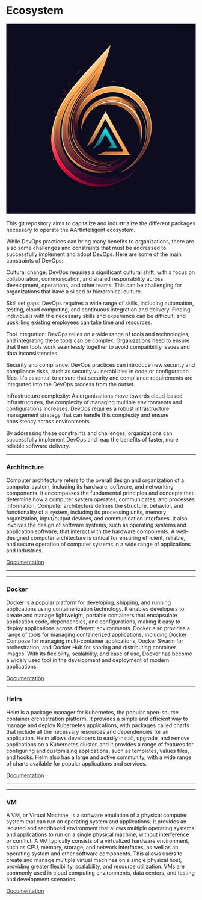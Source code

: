 # Ecosystem

![Ecosystem](icon.png)

This git repository aims to capitalize and industrialize the different packages necessary to operate the AArtIntelligent
ecosystem.


While DevOps practices can bring many benefits to organizations, there are also some challenges and constraints that
must be addressed to successfully implement and adopt DevOps. Here are some of the main constraints of DevOps:

Cultural change: DevOps requires a significant cultural shift, with a focus on collaboration, communication, and
shared responsibility across development, operations, and other teams. This can be challenging for organizations that
have a siloed or hierarchical culture.

Skill set gaps: DevOps requires a wide range of skills, including automation, testing, cloud computing, and
continuous integration and delivery. Finding individuals with the necessary skills and experience can be difficult,
and upskilling existing employees can take time and resources.

Tool integration: DevOps relies on a wide range of tools and technologies, and integrating these tools can be
complex. Organizations need to ensure that their tools work seamlessly together to avoid compatibility issues and
data inconsistencies.

Security and compliance: DevOps practices can introduce new security and compliance risks, such as security
vulnerabilities in code or configuration files. It's essential to ensure that security and compliance requirements
are integrated into the DevOps process from the outset.

Infrastructure complexity: As organizations move towards cloud-based infrastructures, the complexity of managing
multiple environments and configurations increases. DevOps requires a robust infrastructure management strategy that
can handle this complexity and ensure consistency across environments.

By addressing these constraints and challenges, organizations can successfully implement DevOps and reap the benefits of
faster, more reliable software delivery.

--- 

### Architecture

Computer architecture refers to the overall design and organization of a computer system, including its hardware,
software, and networking components. It encompasses the fundamental principles and concepts that determine how a
computer system operates, communicates, and processes information. Computer architecture defines the structure,
behavior, and functionality of a system, including its processing units, memory organization, input/output devices, and
communication interfaces. It also involves the design of software systems, such as operating systems and application
software, that interact with the hardware components. A well-designed computer architecture is critical for ensuring
efficient, reliable, and secure operation of computer systems in a wide range of applications and industries.

[Documentation](architecture)

--- 

--- 

### Docker

Docker is a popular platform for developing, shipping, and running applications using containerization technology. It
enables developers to create and manage lightweight, portable containers that encapsulate application code,
dependencies, and configurations, making it easy to deploy applications across different environments. Docker also
provides a range of tools for managing containerized applications, including Docker Compose for managing multi-container
applications, Docker Swarm for orchestration, and Docker Hub for sharing and distributing container images. With its
flexibility, scalability, and ease of use, Docker has become a widely used tool in the development and deployment of
modern applications.

[Documentation](docker)

--- 

### Helm

Helm is a package manager for Kubernetes, the popular open-source container orchestration platform. It provides a simple
and efficient way to manage and deploy Kubernetes applications, with packages called charts that include all the
necessary resources and dependencies for an application. Helm allows developers to easily install, upgrade, and remove
applications on a Kubernetes cluster, and it provides a range of features for configuring and customizing applications,
such as templates, values files, and hooks. Helm also has a large and active community, with a wide range of charts
available for popular applications and services.

[Documentation](helm)

--- 

--- 

### VM

A VM, or Virtual Machine, is a software emulation of a physical computer system that can run an operating system and
applications. It provides an isolated and sandboxed environment that allows multiple operating systems and applications
to run on a single physical machine, without interference or conflict. A VM typically consists of a virtualized hardware
environment, such as CPU, memory, storage, and network interfaces, as well as an operating system and other software
components. This allows users to create and manage multiple virtual machines on a single physical host, providing
greater flexibility, scalability, and resource utilization. VMs are commonly used in cloud computing environments, data
centers, and testing and development scenarios.

[Documentation](vm)
